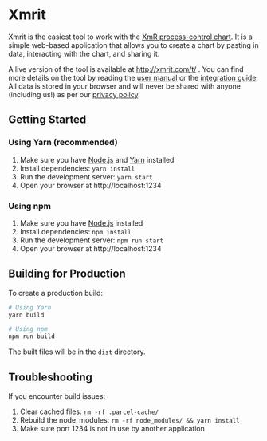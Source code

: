 # Xmrit

Xmrit is the easiest tool to work with the [XmR process-control chart](https://xmrit.com/about/). It is a simple web-based application that allows you to create a chart by pasting in data, interacting with the chart, and sharing it.

A live version of the tool is available at http://xmrit.com/t/ . You can find more details on the tool by reading the [user manual](https://xmrit.com/manual/) or the [integration guide](https://xmrit.com/integration/). All data is stored in your browser and will never be shared with anyone (including us!) as per our [privacy policy](https://xmrit.com/privacy/).

## Getting Started

### Using Yarn (recommended)

1. Make sure you have [Node.js](https://nodejs.org/en/learn/getting-started/how-to-install-nodejs) and [Yarn](https://yarnpkg.com/getting-started/install) installed
2. Install dependencies: `yarn install`
3. Run the development server: `yarn start`
4. Open your browser at http://localhost:1234

### Using npm

1. Make sure you have [Node.js](https://nodejs.org/en/learn/getting-started/how-to-install-nodejs) installed
2. Install dependencies: `npm install`
3. Run the development server: `npm run start`
4. Open your browser at http://localhost:1234

## Building for Production

To create a production build:

```bash
# Using Yarn
yarn build

# Using npm
npm run build
```

The built files will be in the `dist` directory.

## Troubleshooting

If you encounter build issues:

1. Clear cached files: `rm -rf .parcel-cache/`
2. Rebuild the node_modules: `rm -rf node_modules/ && yarn install`
3. Make sure port 1234 is not in use by another application
